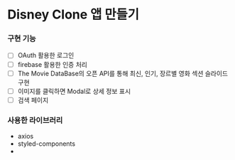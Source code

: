# Disney Clone 앱 만들기

### 구현 기능
- [ ] OAuth 활용한 로그인
- [ ] firebase 활용한 인증 처리
- [ ] The Movie DataBase의 오픈 API를 통해 최신, 인기, 장르별 영화 섹션 슬라이드 구현
- [ ] 이미지를 클릭하면 Modal로 상세 정보 표시
- [ ] 검색 페이지

### 사용한 라이브러리
- axios
- styled-components
- 

